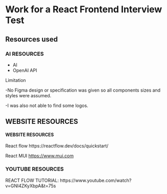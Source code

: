 <h1>Work for a React Frontend Interview Test</h1>

<h2>Resources used</h2>

<h3>AI RESOURCES</h3>
<ul>
<li>AI</li>
<li>OpenAI API</li>
</ul>

Limitation

-No Figma design or specification was given so all components sizes and styles were assumed.

-I was also not able to find some logos.



<h2>WEBSITE RESOURCES</h2>

<h4>WEBSITE RESOURCES</h4>
React flow
https://reactflow.dev/docs/quickstart/

React MUI
https://www.mui.com

<h3>YOUTUBE RESOURCES</h3>
REACT FLOW TUTORIAL: https://www.youtube.com/watch?v=GNI4ZKyXbpA&t=75s
                    


